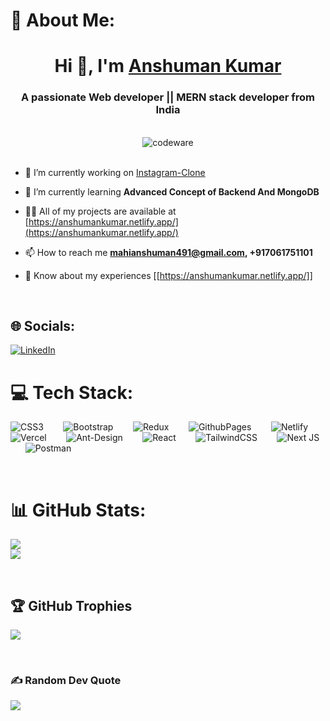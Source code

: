 # 💫 About Me:
<h1 align="center">Hi 👋, I'm <a href="https://anshumankumar.netlify.app/" target="blank">Anshuman Kumar</a></h1>
<h3 align="center">A passionate Web developer ||  MERN stack developer from India</h3>
<br/>
<center align= "center"> <img src= "https://www.codewars.com/users/AnshumanMahi7781/badges/large" alt = "codeware" /> </center>
<br/>

- 🔭 I’m currently working on [Instagram-Clone](https://github.com/Anshuman1803/Instagram-Clone)

- 🌱 I’m currently learning **Advanced Concept of Backend And MongoDB**

- 👨‍💻 All of my projects are available at [https://anshumankumar.netlify.app/](https://anshumankumar.netlify.app/)

- 📫 How to reach me **mahianshuman491@gmail.com, +917061751101**

- 📄 Know about my experiences [[https://anshumankumar.netlify.app/]]

<br/>

## 🌐 Socials:
[![LinkedIn](https://img.shields.io/badge/LinkedIn-%230077B5.svg?logo=linkedin&logoColor=white)](https://linkedin.com/in/anshuman1803) 

# 💻 Tech Stack:
![CSS3](https://img.shields.io/badge/css3-%231572B6.svg?style=plastic&logo=css3&logoColor=white)<span>&nbsp; &nbsp; &nbsp; &nbsp;</span> ![Bootstrap](https://img.shields.io/badge/bootstrap-%238511FA.svg?style=plastic&logo=bootstrap&logoColor=white)<span>&nbsp; &nbsp; &nbsp; &nbsp;</span> ![Redux](https://img.shields.io/badge/redux-%23593d88.svg?style=plastic&logo=redux&logoColor=white)<span>&nbsp; &nbsp; &nbsp; &nbsp;</span> ![GithubPages](https://img.shields.io/badge/github%20pages-121013?style=plastic&logo=github&logoColor=white)<span>&nbsp; &nbsp; &nbsp; &nbsp;</span> ![Netlify](https://img.shields.io/badge/netlify-%23000000.svg?style=plastic&logo=netlify&logoColor=#00C7B7)<span>&nbsp; &nbsp; &nbsp; &nbsp;</span> ![Vercel](https://img.shields.io/badge/vercel-%23000000.svg?style=plastic&logo=vercel&logoColor=white)<span>&nbsp; &nbsp; &nbsp; &nbsp;</span> ![Ant-Design](https://img.shields.io/badge/-AntDesign-%230170FE?style=plastic&logo=ant-design&logoColor=white)<span>&nbsp; &nbsp; &nbsp; &nbsp;</span> ![React](https://img.shields.io/badge/react-%2320232a.svg?style=plastic&logo=react&logoColor=%2361DAFB)<span>&nbsp; &nbsp; &nbsp; &nbsp;</span> ![TailwindCSS](https://img.shields.io/badge/tailwindcss-%2338B2AC.svg?style=plastic&logo=tailwind-css&logoColor=white)<span>&nbsp; &nbsp; &nbsp; &nbsp;</span> ![Next JS](https://img.shields.io/badge/Next-black?style=plastic&logo=next.js&logoColor=white)<span>&nbsp; &nbsp; &nbsp; &nbsp;</span> ![Postman](https://img.shields.io/badge/Postman-FF6C37?style=plastic&logo=postman&logoColor=white)

<br/>

# 📊 GitHub Stats:
![](https://github-readme-stats.vercel.app/api?username=Anshuman1803&theme=solarized-dark&hide_border=false&include_all_commits=false&count_private=false)<br/>
![](https://github-readme-stats.vercel.app/api/top-langs/?username=Anshuman1803&theme=solarized-dark&hide_border=false&include_all_commits=false&count_private=false&layout=compact)

<br/>

## 🏆 GitHub Trophies
![](https://github-profile-trophy.vercel.app/?username=Anshuman1803&theme=radical&no-frame=false&no-bg=true&margin-w=10)

<br/>

### ✍️ Random Dev Quote
![](https://quotes-github-readme.vercel.app/api?type=horizontal&theme=radical)
